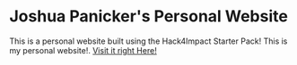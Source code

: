 # Joshua Panicker's Personal Website
This is a personal website built using the Hack4Impact Starter Pack!
This is my personal website!.
[Visit it right Here!](https://joshuapanicker.github.io)
